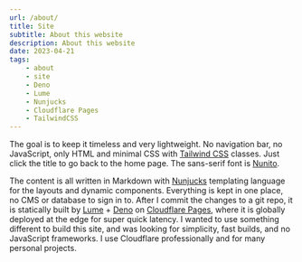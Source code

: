 ```yaml
---
url: /about/
title: Site
subtitle: About this website
description: About this website
date: 2023-04-21
tags:
    - about
    - site
    - Deno
    - Lume
    - Nunjucks
    - Cloudflare Pages
    - TailwindCSS
---
```


The goal is to keep it timeless and very lightweight. No navigation bar, no JavaScript, only HTML and minimal CSS with [Tailwind CSS](https://tailwindcss.com/) classes. Just click the title to go back to the home page. The sans-serif font is [Nunito](https://fonts.google.com/specimen/Nunito).

The content is all written in Markdown with [Nunjucks](https://mozilla.github.io/nunjucks/) templating language for the layouts and dynamic components. Everything is kept in one place, no CMS or database to sign in to.  After I commit the changes to a git repo, it is statically built by [Lume](https://lume.land/) + [Deno](https://deno.land/) on [Cloudflare Pages](https://pages.cloudflare.com/), where it is globally deployed at the edge for super quick latency. I wanted to use something different to build this site, and was looking for simplicity, fast builds, and no JavaScript frameworks.  I use Cloudflare professionally and for many personal projects. 